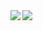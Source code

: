 <a href="https://github.com/anuraghazra/github-readme-stats">
  <img align="left" src="https://github-readme-stats.vercel.app/api?username=fu31&count_private=true&show_icons=true" />
</a>
<a href="https://github.com/anuraghazra/github-readme-stats">
  <img align="left" src="https://github-readme-stats.vercel.app/api/top-langs/?username=fu31&hide=shell,css" />
</a>

